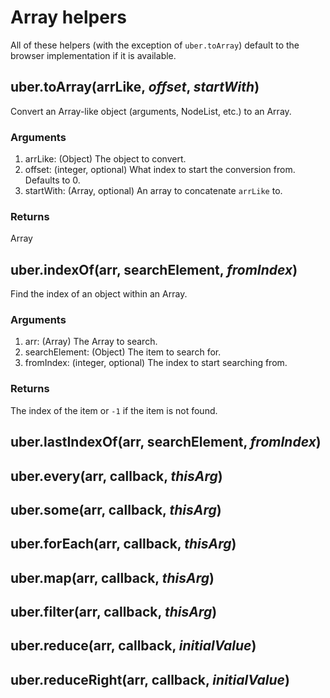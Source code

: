 # Array helpers
All of these helpers (with the exception of `uber.toArray`) default to the browser implementation if it is available.

## uber.toArray(arrLike, *offset*, *startWith*)
Convert an Array-like object (arguments, NodeList, etc.) to an Array.

### Arguments
1. arrLike: (Object) The object to convert.
2. offset: (integer, optional) What index to start the conversion from.  Defaults to 0.
3. startWith: (Array, optional) An array to concatenate `arrLike` to.

### Returns
Array


## uber.indexOf(arr, searchElement, *fromIndex*)
Find the index of an object within an Array.

### Arguments
1. arr: (Array) The Array to search.
2. searchElement: (Object) The item to search for.
3. fromIndex: (integer, optional) The index to start searching from.

### Returns
The index of the item or `-1` if the item is not found.


## uber.lastIndexOf(arr, searchElement, *fromIndex*)

## uber.every(arr, callback, *thisArg*)

## uber.some(arr, callback, *thisArg*)

## uber.forEach(arr, callback, *thisArg*)

## uber.map(arr, callback, *thisArg*)

## uber.filter(arr, callback, *thisArg*)

## uber.reduce(arr, callback, *initialValue*)

## uber.reduceRight(arr, callback, *initialValue*)
